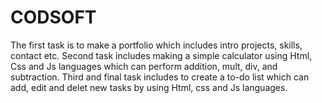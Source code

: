 # CODSOFT
 The first task is to make a portfolio which includes intro projects, skills, contact etc.
 Second task includes making a simple calculator using Html, Css and Js languages which can perform addition, mult, div, and subtraction.
 Third and final task includes to create a to-do list which can add, edit and delet new tasks by using Html, css and Js languages.
